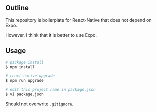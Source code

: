 ## Outline

This repository is boilerplate for React-Native that does not depend on Expo.

However, I think that it is better to use Expo.

## Usage

```zsh
# package install
$ npm install

# react-native upgrade
$ npm run upgrade

# edit this project name in package.json
$ vi package.json
```

Should not overwrite `.gitignore`.
